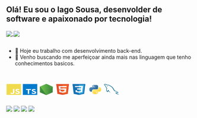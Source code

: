 ## Olá! Eu sou o Iago Sousa, desenvolder de software e apaixonado por tecnologia!

<a href="https://github.com/anuraghazra/github-readme-stats">
  <img height=200 align="center" src="https://github-readme-stats.vercel.app/api?username=iagosldev&theme=dark" />
</a>
<a href="https://github.com/anuraghazra/convoychat">
  <img height=200 align="center" src="https://github-readme-stats.vercel.app/api/top-langs?username=iagosldev&layout=compact&langs_count=8&card_width=320&theme=dark" />
</a>

##

- 🔭 Hoje eu trabalho com desenvolvimento back-end.
- 🌱 Venho buscando me aperfeiçoar ainda mais nas linguagem que tenho conhecimentos basicos.

##

<div style="display: inline_block"><br>
  <img align="center" alt="Iago-Js" height="30" width="40" src="https://raw.githubusercontent.com/devicons/devicon/master/icons/javascript/javascript-plain.svg">
  <img align="center" alt="Iago-Ts" height="30" width="40" src="https://raw.githubusercontent.com/devicons/devicon/master/icons/typescript/typescript-plain.svg">
  <img align="center" alt="Iago-Node" height="30" width="40" src=https://raw.githubusercontent.com/devicons/devicon/master/icons/nodejs/nodejs-original.svg>
  <img align="center" alt="Iago-HTML" height="30" width="40" src="https://raw.githubusercontent.com/devicons/devicon/master/icons/html5/html5-original.svg">
  <img align="center" alt="Iago-CSS" height="30" width="40" src="https://raw.githubusercontent.com/devicons/devicon/master/icons/css3/css3-original.svg">
  <img align="center" alt="Iago-Python" height="30" width="40" src="https://raw.githubusercontent.com/devicons/devicon/master/icons/python/python-original.svg">
  <img align="center" alt="Iago-MySql" height="30" width="40" src=https://raw.githubusercontent.com/devicons/devicon/master/icons/mysql/mysql-original.svg>

  
</div>

##

<div> 
  <a href="https://instagram.com/iagosousadev" target="_blank"><img src="https://img.shields.io/badge/-Instagram-%23E4405F?style=for-the-badge&logo=instagram&logoColor=white" target="_blank"></a>
  <a href = "mailto:iagosldev@gmail.com"><img src="https://img.shields.io/badge/-Gmail-%23333?style=for-the-badge&logo=gmail&logoColor=white" target="_blank"></a>
  <a href="https://www.linkedin.com/in/iagosousa-dev" target="_blank"><img src="https://img.shields.io/badge/-LinkedIn-%230077B5?style=for-the-badge&logo=linkedin&logoColor=white" target="_blank"></a> 
  <a href = "https://wa.me/5599991879157"><img src="https://img.shields.io/badge/-WhatsApp-25D366?style=for-the-badge&logo=whatsapp&logoColor=white" target="_blank"></a>

  
</div>
